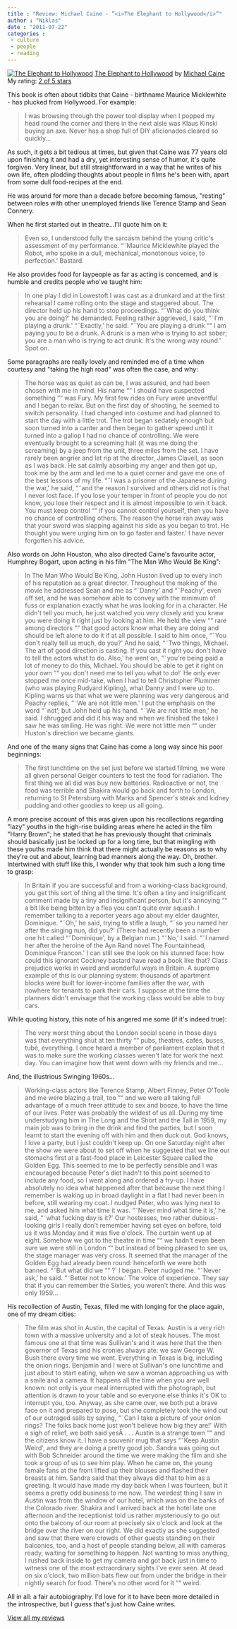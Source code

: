 ```yaml
---
title : "Review: Michael Caine - ”<i>The Elephant to Hollywood</i>”"
author : "Niklas"
date : "2011-07-22"
categories : 
 - culture
 - people
 - reading
---
```


[![The Elephant to Hollywood](http://photo.goodreads.com/books/1285378576m/8892431.jpg)](http://www.goodreads.com/book/show/8892431) [The Elephant to Hollywood](http://www.goodreads.com/book/show/8892431) by [Michael Caine](http://www.goodreads.com/author/show/36215)  
My rating: [2 of 5 stars](http://www.goodreads.com/review/show/185997227)  
  
This book is often about tidbits that Caine - birthname Maurice Micklewhite - has plucked from Hollywood. For example:

> I was browsing through the power tool display when I popped my head round the corner and there in the next aisle was Klaus Kinski buying an axe. Never has a shop full of DIY aficionados cleared so quickly...

As such, it gets a bit tedious at times, but given that Caine was 77 years old upon finishing it and had a dry, yet interesting sense of humor, it's quite forgiven. Very linear, but still straightforward in a way that he writes of his own life, often plodding thoughts about people in films he's been with, apart from some dull food-recipes at the end.

He was around for more than a decade before becoming famous, "resting" between roles with other unemployed friends like Terence Stamp and Sean Connery.

When he first started out in theatre...I'll quote him on it:

> Even so, I understood fully the sarcasm behind the young critic's assessment of my performance. “˜Maurice Micklewhite played the Robot, who spoke in a dull, mechanical, monotonous voice, to perfection.' Bastard.

He also provides food for laypeople as far as acting is concerned, and is humble and credits people who've taught him:

> In one play I did in Lowestoft I was cast as a drunkard and at the first rehearsal I came rolling onto the stage and staggered about. The director held up his hand to stop proceedings. “˜What do you think you are doing?' he demanded. Feeling rather aggrieved, I said, “˜I'm playing a drunk.' “˜Exactly,' he said. “˜You are playing a drunk ““ I am paying you to be a drunk. A drunk is a man who is trying to act sober; you are a man who is trying to act drunk. It's the wrong way round.' Spot on.

Some paragraphs are really lovely and reminded me of a time when courtesy and "taking the high road" was often the case, and why:

> The horse was as quiet as can be, I was assured, and had been chosen with me in mind. His name ““ I should have suspected something ““ was Fury. My first few rides on Fury were uneventful and I began to relax. But on the first day of shooting, he seemed to switch personality. I had changed into costume and had planned to start the day with a little trot. The trot began sedately enough but soon turned into a canter and then began to gather speed until it turned into a gallop I had no chance of controlling. We were eventually brought to a screaming halt (it was me doing the screaming) by a jeep from the unit, three miles from the set. I have rarely been angrier and let rip at the director, James Clavell, as soon as I was back. He sat calmly absorbing my anger and then got up, took me by the arm and led me to a quiet corner and gave me one of the best lessons of my life. “˜I was a prisoner of the Japanese during the war,' he said, “˜and the reason I survived and others did not is that I never lost face. If you lose your temper in front of people you do not know, you lose their respect and it is almost impossible to win it back. You must keep control ““ if you cannot control yourself, then you have no chance of controlling others. The reason the horse ran away was that your sword was slapping against his side as you began to trot. He thought you were urging him on to go faster and faster.' I have never forgotten his advice.

Also words on John Houston, who also directed Caine's favourite actor, Humphrey Bogart, upon acting in his film "The Man Who Would Be King":

> In The Man Who Would Be King, John Huston lived up to every inch of his reputation as a great director. Throughout the making of the movie he addressed Sean and me as “˜Danny' and “˜Peachy', even off set, and he was somehow able to convey with the minimum of fuss or explanation exactly what he was looking for in a character. He didn't tell you much, he just watched you very closely and you knew you were doing it right just by looking at him. He held the view ““ rare among directors ““ that good actors know what they are doing and should be left alone to do it if at all possible. I said to him once, “˜You don't really tell us much, do you?' And he said, “˜Two things, Michael. The art of good direction is casting. If you cast it right you don't have to tell the actors what to do. Also,' he went on, “˜you're being paid a lot of money to do this, Michael. You should be able to get it right on your own ““ you don't need me to tell you what to do!' He only ever stopped me once mid-take, when I had to tell Christopher Plummer (who was playing Rudyard Kipling), what Danny and I were up to. Kipling warns us that what we were planning was very dangerous and Peachy replies, “˜We are not little men.' I put the emphasis on the word “˜not', but John held up his hand. “˜We are not little men,' he said. I shrugged and did it his way and when we finished the take I saw he was smiling. He was right. We were not little men ““ under Huston's direction we became giants.

And one of the many signs that Caine has come a long way since his poor beginnings:

> The first lunchtime on the set just before we started filming, we were all given personal Geiger counters to test the food for radiation. The first thing we all did was buy new batteries. Radioactive or not, the food was terrible and Shakira would go back and forth to London, returning to St Petersburg with Marks and Spencer's steak and kidney pudding and other goodies to keep us all going.

A more precise account of this was given upon his recollections regarding "lazy" youths in the high-rise building areas where he acted in the film "Harry Brown"; he stated that he has previously thought that criminals should basically just be locked up for a long time, but that mingling with these youths made him think that there might actually be reasons as to why they're out and about, learning bad manners along the way. Oh, brother. Intertwined with stuff like this, I wonder why that took him such a long time to grasp:

> In Britain if you are successful and from a working-class background, you get this sort of thing all the time. It's often a tiny and insignificant comment made by a tiny and insignificant person, but it's annoying ““ a bit like being bitten by a flea you can't quite ever squash. I remember talking to a reporter years ago about my elder daughter, Dominique. “˜Oh,' he said, trying to stifle a laugh, “˜so you named her after the singing nun, did you?' (There had recently been a number one hit called “˜Dominique', by a Belgian nun.) “˜No,' I said. “˜I named her after the heroine of the Ayn Rand novel The Fountainhead, Dominique Francon.' I can still see the look on his stunned face: how could this ignorant Cockney bastard have read a book like that? Class prejudice works in weird and wonderful ways in Britain. A supreme example of this is our planning system: thousands of apartment blocks were built for lower-income families after the war, with nowhere for tenants to park their cars. I suppose at the time the planners didn't envisage that the working class would be able to buy cars.

While quoting history, this note of his angered me some (if it's indeed true):

> The very worst thing about the London social scene in those days was that everything shut at ten thirty ““ pubs, theatres, cafés, buses, tube, everything. I once heard a member of parliament explain that it was to make sure the working classes weren't late for work the next day. You can imagine how that went down with my friends and me...

And, the illustrious Swinging 1960s...

> Working-class actors like Terence Stamp, Albert Finney, Peter O'Toole and me were blazing a trail, too ““ and we were all taking full advantage of a much freer attitude to sex and booze, to have the time of our lives. Peter was probably the wildest of us all. During my time understudying him in The Long and the Short and the Tall in 1959, my main job was to bring in the drink and find the parties, but I soon learnt to start the evening off with him and then duck out. God knows, I love a party, but I just couldn't keep up. On one Saturday night after the show we were about to set off when he suggested that we line our stomachs first at a fast-food place in Leicester Square called the Golden Egg. This seemed to me to be perfectly sensible and I was encouraged because Peter's diet hadn't to this point seemed to include any food, so I went along and ordered a fry-up. I have absolutely no idea what happened after that because the next thing I remember is waking up in broad daylight in a flat I had never been in before, still wearing my coat. I nudged Peter, who was lying next to me, and asked him what time it was. “˜Never mind what time it is,' he said, “˜what fucking day is it?' Our hostesses, two rather dubious-looking girls I really don't remember having set eyes on before, told us it was Monday and it was five o'clock. The curtain went up at eight. Somehow we got to the theatre in time ““ we hadn't even been sure we were still in London ““ but instead of being pleased to see us, the stage manager was very cross. It seemed that the manager of the Golden Egg had already been round: henceforth we were both banned. “˜But what did we ““ ?' I began. Peter nudged me. “˜Never ask,' he said. “˜Better not to know.' The voice of experience. They say that if you can remember the Sixties, you weren't there. And this was only 1959...

His recollection of Austin, Texas, filled me with longing for the place again, one of my dream cities:

> The film was shot in Austin, the capital of Texas. Austin is a very rich town with a massive university and a lot of steak houses. The most famous one at that time was Sullivan's and it was here that the then governor of Texas and his cronies always ate: we saw George W. Bush there every time we went. Everything in Texas is big, including the onion rings. Benjamin and I were at Sullivan's one lunchtime and just about to start eating, when we saw a woman approaching us with a smile and a camera. It happens all the time when you are well known: not only is your meal interrupted with the photograph, but attention is drawn to your table and so everyone else thinks it's OK to interrupt you, too. Anyway, as she came over, we both put a brave face on it and prepared to pose, but she completely took the wind out of our outraged sails by saying, “˜Can I take a picture of your onion rings? The folks back home just won't believe how big they are!' With a sigh of relief, we both said yesÂ . . . Austin is a strange town ““ and the citizens know it. I have a souvenir mug that says “˜Keep Austin Weird', and they are doing a pretty good job. Sandra was going out with Bob Schneider around the time we were making the film and she took a group of us to see him play. When he came on, the young female fans at the front lifted up their blouses and flashed their breasts at him. Sandra said that they always did that to him as a greeting. It would have made my day back when I was fourteen, but it seems a pretty odd business to me now. The weirdest thing I saw in Austin was from the window of our hotel, which was on the banks of the Colorado river. Shakira and I arrived back at the hotel late one afternoon and the receptionist told us rather mysteriously to go out onto the balcony of our room at precisely six o'clock and look at the bridge over the river on our right. We did exactly as she suggested and saw that there were crowds of other guests standing on their balconies, too, and a host of people standing below, all with cameras ready, waiting for something to happen. Not wanting to miss anything, I rushed back inside to get my camera and got back just in time to witness one of the most extraordinary sights I've ever seen. At dead on six o'clock, two million bats flew out from under the bridge in their nightly search for food. There's no other word for it ““ weird.

All in all: a fair autobiography. I'd love for it to have been more detailed in the introspective, but I guess that's just how Caine writes.  
  
[View all my reviews](http://www.goodreads.com/review/show/185997227)
